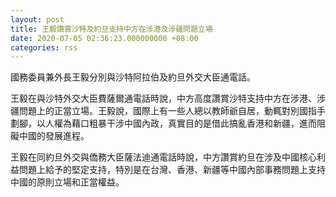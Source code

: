 ```yaml
---
layout: post
title: 王毅讚賞沙特及約旦支持中方在涉港及涉疆問題立場
date: 2020-07-05 02:36:23.000000000 +08:00
categories: rss
---
```


國務委員兼外長王毅分別與沙特阿拉伯及約旦外交大臣通電話。

王毅在與沙特外交大臣費薩爾通電話時說，中方高度讚賞沙特支持中方在涉港、涉疆問題上的正當立場。王毅說，國際上有一些人總以教師爺自居，動輒對別國指手劃腳，以人權為藉口粗暴干涉中國內政，真實目的是借此搞亂香港和新疆，進而阻礙中國的發展進程。

王毅在同約旦外交與僑務大臣薩法迪通電話時說，中方讚賞約旦在涉及中國核心利益問題上給予的堅定支持，特別是在台灣、香港、新疆等中國內部事務問題上支持中國的原則立場和正當權益。
